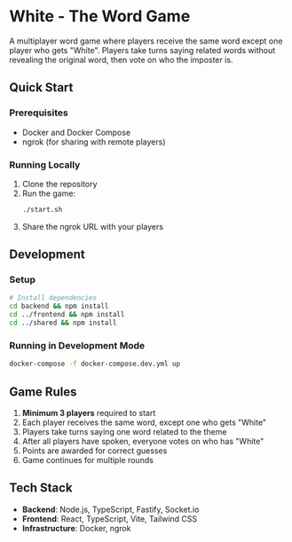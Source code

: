 # White - The Word Game

A multiplayer word game where players receive the same word except one player who gets "White". Players take turns saying related words without revealing the original word, then vote on who the imposter is.

## Quick Start

### Prerequisites
- Docker and Docker Compose
- ngrok (for sharing with remote players)

### Running Locally

1. Clone the repository
2. Run the game:
   ```bash
   ./start.sh
   ```
3. Share the ngrok URL with your players

## Development

### Setup
```bash
# Install dependencies
cd backend && npm install
cd ../frontend && npm install
cd ../shared && npm install
```

### Running in Development Mode
```bash
docker-compose -f docker-compose.dev.yml up
```

## Game Rules

1. **Minimum 3 players** required to start
2. Each player receives the same word, except one who gets "White"
3. Players take turns saying one word related to the theme
4. After all players have spoken, everyone votes on who has "White"
5. Points are awarded for correct guesses
6. Game continues for multiple rounds

## Tech Stack

- **Backend**: Node.js, TypeScript, Fastify, Socket.io
- **Frontend**: React, TypeScript, Vite, Tailwind CSS
- **Infrastructure**: Docker, ngrok